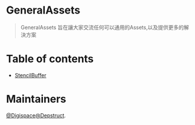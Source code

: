 # GeneralAssets
> GeneralAssets 旨在讓大家交流任何可以通用的Assets,以及提供更多的解決方案


# Table of contents

<!--ts-->
  * [StencilBuffer](https://github.com/Jhan-JiaHao/StencilBuffer/blob/main/README.md)
<!--te-->

# Maintainers
[@Digispace](https://github.com/XRDigispace)[@Depstruct](https://github.com/Depstruct).
